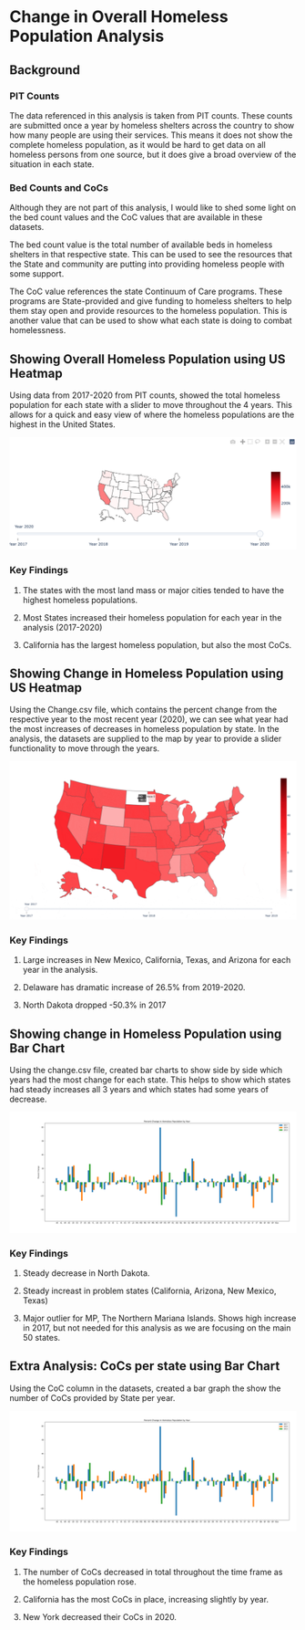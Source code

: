 # Change in Overall Homeless Population Analysis

## Background

### PIT Counts

The data referenced in this analysis is taken from PIT counts. These counts are submitted once a year by homeless shelters across the country to show how many people are using their services. This means it does not show the complete homeless population, as it would be hard to get data on all homeless persons from one source, but it does give a broad overview of the situation in each state. 

### Bed Counts and CoCs

Although they are not part of this analysis, I would like to shed some light on the bed count values and the CoC values that are available in these datasets. 

The bed count value is the total number of available beds in homeless shelters in that respective state. This can be used to see the resources that the State and community are putting into providing homeless people with some support. 

The CoC value references the state Continuum of Care programs. These programs are State-provided and give funding to homeless shelters to help them stay open and provide resources to the homeless population. This is another value that can be used to show what each state is doing to combat homelessness. 

## Showing Overall Homeless Population using US Heatmap

Using data from 2017-2020 from PIT counts, showed the total homeless population for each state with a slider to move throughout the 4 years. This allows for a quick and easy view of where the homeless populations are the highest in the United States.

![Alt text](charts/total_homeless.png?raw=true "Overall Homeless Map")

### Key Findings

1. The states with the most land mass or major cities tended to have the highest homeless populations. 

2. Most States increased their homeless population for each year in the analysis (2017-2020)

3. California has the largest homeless population, but also the most CoCs.

## Showing Change in Homeless Population using US Heatmap

Using the Change.csv file, which contains the percent change from the respective year to the most recent year (2020), we can see what year had the most increases of decreases in homeless population by state. In the analysis, the datasets are supplied to the map by year to provide a slider functionality to move through the years.

![Alt text](charts/change_gif.gif?raw=true "Change in Homeless Homeless Gif")

### Key Findings

1. Large increases in New Mexico, California, Texas, and Arizona for each year in the analysis. 

2. Delaware has dramatic increase of 26.5% from 2019-2020. 

3. North Dakota dropped -50.3% in 2017

## Showing change in Homeless Population using Bar Chart

Using the change.csv file, created bar charts to show side by side which years had the most change for each state. This helps to show which states had steady increases all 3 years and which states had some years of decrease. 

![Alt text](charts/percent_change.png?raw=true "Percent Change Bar")

### Key Findings

1. Steady decrease in North Dakota. 

2. Steady increast in problem states (California, Arizona, New Mexico, Texas)

3. Major outlier for MP, The Northern Mariana Islands. Shows high increase in 2017, but not needed for this analysis as we are focusing on the main 50 states.

## Extra Analysis: CoCs per state using Bar Chart

Using the CoC column in the datasets, created a bar graph the show the number of CoCs provided by State per year. 

![Alt text](charts/percent_change.png?raw=true "CoC Bar")

### Key Findings 

1. The number of CoCs decreased in total throughout the time frame as the homeless population rose. 

2. California has the most CoCs in place, increasing slightly by year. 

3. New York decreased their CoCs in 2020. 


